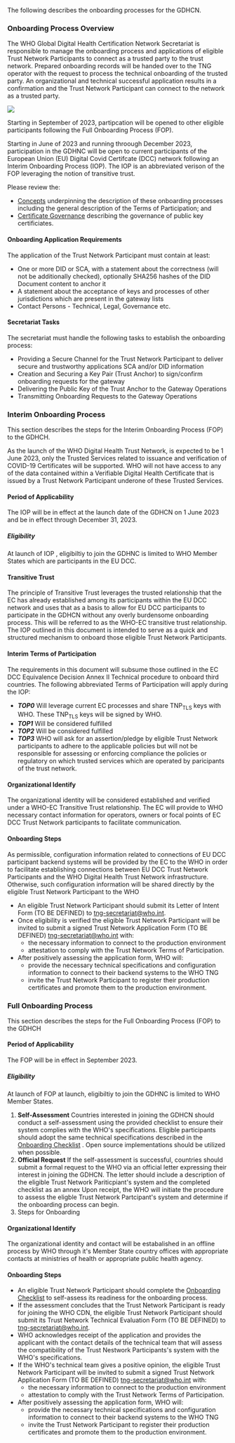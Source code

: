 
The following describes the onboarding processes for the GDHCN.


### Onboarding Process Overview

The WHO Global Digital Health Certification Network Secretariat is responsible to manage the onboarding process and applications of eligible Trust Network Participants to connect as a trusted party to the trust network. Prepared onboarding records will be handed over to the TNG operator with the request to process the technical onboarding of the trusted party. An organizational and technical successful application results in a confirmation and the Trust Network Participant can connect to the network as a trusted party.

<img src="OnboardingOverview.drawio.png" style="float:none; margin: 0px 0px 0px 0px;"/>

Starting in September of 2023, partipcation will be opened to other eligible participants following the Full Onboarding Process (FOP).

Starting in June of 2023 and running throough December 2023, participation in the GDHNC will be open to current participants of the European Union (EU) Digital Covid Certifcate (DCC) network following an Interim Onboarding Process (IOP).  The IOP is an abbreviated verison of the FOP leveraging the notion of transitive trust.

Please review the:
* [Concepts](concepts.html) underpinning the description of these onboarding processes including the general description of the Terms of Participation; and
* [Certificate Governance](concepts_certificate_governance.html) describing the governance of public key certificiates.


#### Onboarding Application Requirements

The application of the Trust Network Participant must contain at least:

* One or more DID or SCA, with a statement about the correctness (will not be additionally checked), optionally SHA256 hashes of the DID Document content to anchor it
* A statement about the acceptance of keys and processes of other jurisdictions which are present in the gateway lists
* Contact Persons - Technical, Legal, Governance etc.


#### Secretariat Tasks
The secretariat must handle the following tasks to establish the onboarding process:

* Providing a Secure Channel for the Trust Network Participant to deliver secure and trustworthy applications SCA and/or DID information
* Creation and Securing a Key Pair (Trust Anchor)  to sign/confirm onboarding requests for the gateway
* Delivering the Public Key of the Trust Anchor to the Gateway Operations
* Transmitting Onboarding Requests to the Gateway Operations


### Interim Onboarding Process

This section describes the steps for the Interim Onboarding Process (FOP) to the GDHCH.

As the launch of the WHO Digital Health Trust Network, is expected to be 1 June 2023, only the Trusted Services related to issuance and verification of COVID-19 Certificates will be supported.   WHO will not have access to any of the data contained within a Verifiable Digital Health Certificate that is issued by a Trust Network Participant underone of these Trusted Services.

#### Period of Applicability
The IOP will be in effect at the launch date of the GDHCN on 1 June 2023 and be in effect through December 31, 2023.

##### Eligibility
At launch of IOP , eligibiltiy to join the GDHNC is limited to WHO Member States which are participants in the EU DCC.


#### Transitive Trust
The principle of Transitive Trust leverages the trusted relationship that the EC has already established among its participants within the EU DCC network and uses that as a basis to allow for EU DCC participants to participate in the GDHCN without any overly burdensome onboarding process. This will be referred to as the WHO-EC transitive trust relationship. The IOP outlined in this document is intended to serve as a quick and structured mechanism to onboard those eligible Trust Network Participants.

#### Interim Terms of Participation
The requirements in this document will subsume those outlined in the EC DCC Equivalence Decision Annex II Technical procedure to onboard third countries.  The following abbreviated Terms of Participation will apply during the IOP:
* ***TOP0***  Will leverage current EC processes and share TNP<sub>TLS</sub> keys with WHO.  These TNP<sub>TLS</sub> keys will be signed by WHO.
* ***TOP1***  Will be considered fulfilled 
* ***TOP2***  Will be considered fulfilled
* ***TOP3***  WHO will ask for an assertion/pledge by eligible Trust Network participants to adhere to the applicable policies but will not be responsible for assessing or enforcing compliance the policies or regulatory on which trusted services which are operated by paricipants of the trust network.


#### Organizational Identify
The organizational identity will be considered established and verified under a WHO-EC Transitive Trust relationship.   The EC will provide to WHO necessary contact information for operators, owners or focal points of EC DCC Trust Network participants to facilitate communication.


#### Onboarding Steps

As permissible, configuration information related to connections of EU DCC participant backend systems will be provided by the EC to the WHO in order to facilitate establishing connections between EU DCC Trust Network Participants and the WHO Digital Health Trust Network infrastructure.  Otherwise, such configuration information will be shared directly by the eligible Trust Network Participant to the WHO


* An eligible Trust Network Participant should submit its Letter of Intent Form (TO BE DEFINED) to tng-secretariat@who.int.
* Once eligibility is verified the eligible Trust Network Participant will be invited to submit a signed Trust Network Application Form (TO BE DEFINED) tng-secretariat@who.int with:
    * the necessary information to connect to the production environment
    * attestation to comply with the Trust Network Terms of Participation.
* After positively assessing the application form,  WHO will:
    * provide the necessary technical specifications and configuration information to connect to their backend systems to the WHO TNG
    * invite the Trust Network Participant to register their production certificates and promote them to the production environment.




### Full Onboarding Process

This section describes the steps for the Full Onboarding Process (FOP)  to the GDHCH

#### Period of Applicability
The FOP will be in effect in September 2023.  

##### Eligibility
At launch of FOP at launch, eligibiltiy to join the GDHNC is limited to WHO Member States.



1. **Self-Assessment** Countries interested in joining the GDHCN should conduct a self-assessment using the provided checklist to ensure their system complies with the WHO's specifications. Eligible participants should adopt the same technical specifications described in the [Onboarding Checklist](concepts_onboarding_checklist.html) . Open source implementations should be utilized when possible.
2. **Official Request**  If the self-assessment is successful, countries should submit a formal request to the WHO via an official letter expressing their interest in joining the GDHCN. The letter should include a description of the eligible Trust Network Pariticpiant's system and the completed checklist as an annex Upon receipt, the WHO will initiate the procedure to assess the eligble Trust Network Partcipant's system and determine if the onboarding process can begin.
3. Steps for Onboarding


#### Organizational Identify
The organizational identity and contact will be estabalished in an offline process by WHO through it's Member State country offices with appropriate contacts at ministries of health or appropriate public health agency.

#### Onboarding Steps

* An eligible Trust Network Participant should complete the [Onboarding Checklist](concepts_onboarding_checklist.html) to self-assess its readiness for the onboarding process.
* If the assessment concludes that the Trust Network Participant is ready for joining the WHO CDN, the eligible Trust Network Participant should submit its Trust Network Technical Evaluation Form (TO BE DEFINED) to tng-secretariat@who.int.
* WHO acknowledges receipt of the application and provides the applicant with the contact details of the technical team that will assess the compatibility of the Trust Nestwork Participants's system with the WHO's specifications.
* If the WHO's technical team gives a positive opinion, the eligible Trust Network Participant will be invited to submit a signed Trust Network Application Form (TO BE DEFINED) tng-secretariat@who.int with:
    * the necessary information to connect to the production environment
    * attestation to comply with the Trust Network Terms of Participation.
* After positively assessing the application form,  WHO will:
    * provide the necessary technical specifications and configuration information to connect to their backend systems to the WHO TNG
    * invite the Trust Network Participant to register their production certificates and promote them to the production environment.


